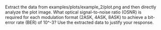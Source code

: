 Extract the data from examples/plots/example_2/plot.png and then directly analyze the plot image. What optical signal-to-noise ratio (OSNR) is required for each modulation format (2ASK, 4ASK, 8ASK) to achieve a bit-error rate (BER) of 10^-3? Use the extracted data to justify your response.
